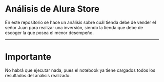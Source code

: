 # Análisis de Alura Store
En este repositorio se hace un análisis sobre cuál tienda debe de vender el señor Juan para realizar una inversión, siendo la tienda que debe de escoger la que posea el menor desempeño.

---

# Importante
No habrá que ejecutar nada, pues el notebook ya tiene cargados todos los resultados del análisis realizado.
